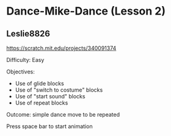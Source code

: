 # Dance-Mike-Dance (Lesson 2)

## Leslie8826

https://scratch.mit.edu/projects/340091374

Difficulty: Easy

Objectives:
 - Use of glide blocks
 - Use of "switch to costume" blocks
 - Use of "start sound" blocks
 - Use of repeat blocks

Outcome: simple dance move to be repeated 

Press space bar to start animation
